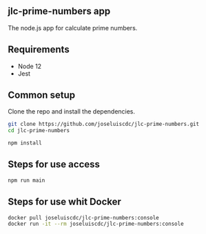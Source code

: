 ## jlc-prime-numbers app

The node.js app for calculate prime numbers.

## Requirements

* Node 12
* Jest

## Common setup

Clone the repo and install the dependencies.

```bash
git clone https://github.com/joseluiscdc/jlc-prime-numbers.git
cd jlc-prime-numbers
```

```bash
npm install
```

## Steps for use access

```bash
npm run main
```
## Steps for use whit Docker

```bash
docker pull joseluiscdc/jlc-prime-numbers:console
docker run -it --rm joseluiscdc/jlc-prime-numbers:console
```
